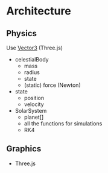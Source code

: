 # Architecture

## Physics

Use [Vector3](https://threejs.org/docs/index.html#api/math/Vector3) (Three.js)

* celestialBody
    * mass
    * radius
    * state
    * (static) force (Newton)
* state
    * position
    * velocity
* SolarSystem
    * planet[]
    * all the functions for simulations
    * RK4

## Graphics

* Three.js